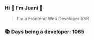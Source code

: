### Hi 👋 I&#39;m Juani 🦁

> I&#39;m a Frontend Web Developer SSR

### 📚 Days being a developer: 1065
